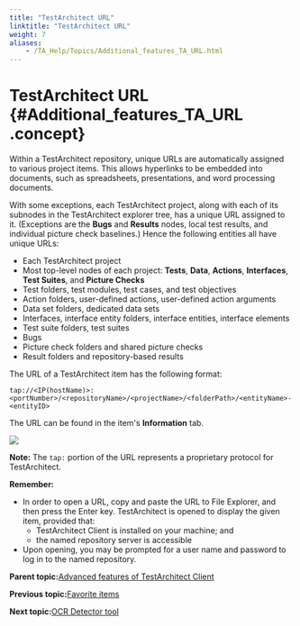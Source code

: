 ```yaml
--- 
title: "TestArchitect URL"
linktitle: "TestArchitect URL"
weight: 7
aliases: 
    - /TA_Help/Topics/Additional_features_TA_URL.html
---
```

# TestArchitect URL {#Additional_features_TA_URL .concept}

Within a TestArchitect repository, unique URLs are automatically assigned to various project items. This allows hyperlinks to be embedded into documents, such as spreadsheets, presentations, and word processing documents.

With some exceptions, each TestArchitect project, along with each of its subnodes in the TestArchitect explorer tree, has a unique URL assigned to it. \(Exceptions are the **Bugs** and **Results** nodes, local test results, and individual picture check baselines.\) Hence the following entities all have unique URLs:

-   Each TestArchitect project
-   Most top-level nodes of each project: **Tests**, **Data**, **Actions**, **Interfaces**, **Test Suites**, and **Picture Checks**
-   Test folders, test modules, test cases, and test objectives
-   Action folders, user-defined actions, user-defined action arguments
-   Data set folders, dedicated data sets
-   Interfaces, interface entity folders, interface entities, interface elements
-   Test suite folders, test suites
-   Bugs
-   Picture check folders and shared picture checks
-   Result folders and repository-based results

The URL of a TestArchitect item has the following format:

```
tap://<IP(hostName)>:<portNumber>/<repositoryName>/<projectName>/<folderPath>/<entityName>-<entityID>
```

The URL can be found in the item's **Information** tab.

![](../Images/ug_TA_url.02.png)

**Note:** The `tap:` portion of the URL represents a proprietary protocol for TestArchitect.

**Remember:**

-   In order to open a URL, copy and paste the URL to File Explorer, and then press the Enter key. TestArchitect is opened to display the given item, provided that:
    -   TestArchitect Client is installed on your machine; and
    -   the named repository server is accessible
-   Upon opening, you may be prompted for a user name and password to log in to the named repository.

**Parent topic:**[Advanced features of TestArchitect Client](../../TA_Help/Topics/Getting_started_TAC_advanced_features.html)

**Previous topic:**[Favorite items](../../TA_Help/Topics/Favorite_items.html)

**Next topic:**[OCR Detector tool](../../TA_Help/Topics/ug_OCR_detector_tool.html)


